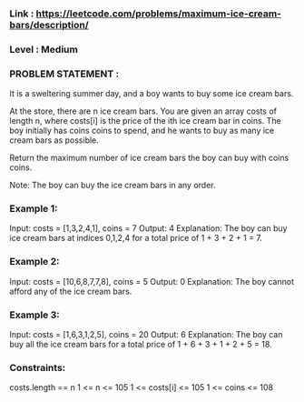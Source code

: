 ### Link : https://leetcode.com/problems/maximum-ice-cream-bars/description/

### Level : Medium


### PROBLEM STATEMENT : 
It is a sweltering summer day, and a boy wants to buy some ice cream bars.

At the store, there are n ice cream bars. You are given an array costs of length n, where costs[i] is the price of the ith ice cream bar in coins. The boy initially has coins coins to spend, and he wants to buy as many ice cream bars as possible. 

Return the maximum number of ice cream bars the boy can buy with coins coins.

Note: The boy can buy the ice cream bars in any order.

 

### Example 1:

Input: costs = [1,3,2,4,1], coins = 7
Output: 4
Explanation: The boy can buy ice cream bars at indices 0,1,2,4 for a total price of 1 + 3 + 2 + 1 = 7.
### Example 2:

Input: costs = [10,6,8,7,7,8], coins = 5
Output: 0
Explanation: The boy cannot afford any of the ice cream bars.
### Example 3:

Input: costs = [1,6,3,1,2,5], coins = 20
Output: 6
Explanation: The boy can buy all the ice cream bars for a total price of 1 + 6 + 3 + 1 + 2 + 5 = 18.
 

### Constraints:

costs.length == n
1 <= n <= 105
1 <= costs[i] <= 105
1 <= coins <= 108
